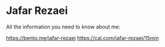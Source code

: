 Jafar Rezaei
============
All the information you need to know about me:

https://bento.me/jafar-rezaei
https://cal.com/jafar-rezaei/15min

